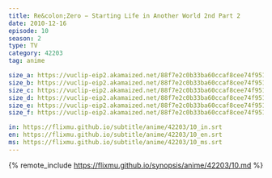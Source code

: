 ```yaml
---
title: Re&colon;Zero − Starting Life in Another World 2nd Part 2
date: 2010-12-16
episode: 10
season: 2
type: TV
category: 42203
tag: anime

size_a: https://vuclip-eip2.akamaized.net/88f7e2c0b33ba60ccaf8cee74f951ced/vp63207_V20210508040319/hlsc_e2931_2.m3u8
size_b: https://vuclip-eip2.akamaized.net/88f7e2c0b33ba60ccaf8cee74f951ced/vp63207_V20210508040319/hlsc_e2931_3.m3u8
size_c: https://vuclip-eip2.akamaized.net/88f7e2c0b33ba60ccaf8cee74f951ced/vp63207_V20210508040319/hlsc_e2931_4.m3u8
size_d: https://vuclip-eip2.akamaized.net/88f7e2c0b33ba60ccaf8cee74f951ced/vp63207_V20210508040319/hlsc_e2931_5.m3u8
size_e: https://vuclip-eip2.akamaized.net/88f7e2c0b33ba60ccaf8cee74f951ced/vp63207_V20210508040319/hlsc_e2931_6.m3u8
size_f: https://vuclip-eip2.akamaized.net/88f7e2c0b33ba60ccaf8cee74f951ced/vp63207_V20210508040319/hlsc_e2931_7.m3u8

in: https://flixmu.github.io/subtitle/anime/42203/10_in.srt
en: https://flixmu.github.io/subtitle/anime/42203/10_en.srt
ms: https://flixmu.github.io/subtitle/anime/42203/10_ms.srt
---
```

{% remote_include https://flixmu.github.io/synopsis/anime/42203/10.md %}
